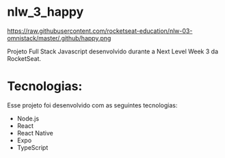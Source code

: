 # nlw_3_happy

https://raw.githubusercontent.com/rocketseat-education/nlw-03-omnistack/master/.github/happy.png

Projeto Full Stack Javascript desenvolvido durante a Next Level Week 3 da RocketSeat.


# Tecnologias:

Esse projeto foi desenvolvido com as seguintes tecnologias:

- Node.js
- React
- React Native
- Expo
- TypeScript
